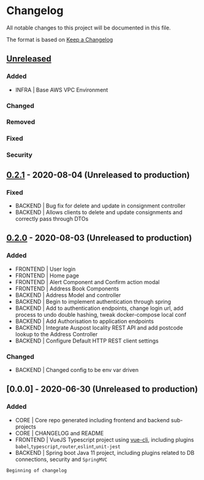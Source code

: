 # Changelog
All notable changes to this project will be documented in this file.

The format is based on [Keep a Changelog](https://keepachangelog.com/en/1.0.0/)

## [Unreleased]
### Added
- INFRA | Base AWS VPC Environment
### Changed
### Removed
### Fixed
### Security

## [0.2.1] - 2020-08-04 (Unreleased to production)
### Fixed
- BACKEND | Bug fix for delete and update in consignment controller
- BACKEND | Allows clients to delete and update consignments and correctly pass through DTOs

## [0.2.0] - 2020-08-03 (Unreleased to production)
### Added
- FRONTEND | User login
- FRONTEND | Home page
- FRONTEND | Alert Component and Confirm action modal
- FRONTEND | Address Book Components
- BACKEND | Address Model and controller
- BACKEND | Begin to implement authentication through spring
- BACKEND | Add to authentication endpoints, change login url, add process to undo double hashing, tweak docker-compose local conf
- BACKEND | Add Authorisation to application endpoints
- BACKEND | Integrate Auspost locality REST API and add postcode lookup to the Address Controller
- BACKEND | Configure Default HTTP REST client settings

### Changed
- BACKEND | Changed config to be env var driven

## [0.0.0] - 2020-06-30 (Unreleased to production)
### Added
- CORE | Core repo generated including frontend and backend sub-projects
- CORE | CHANGELOG and README  
- FRONTEND | VueJS Typescript project using [vue-cli](https://cli.vuejs.org/), including plugins `babel`,`typescript`,`router`,`eslint`,`unit-jest`  
- BACKEND | Spring boot Java 11 project, including plugins related to DB connections, security and `SpringMVC`

`Beginning of changelog`

[Unreleased]: https://github.com/Freightmate/harbour/compare/0.2.1...HEAD
[0.2.0]: https://github.com/Freightmate/harbour/compare/0.0.0...0.2.0
[0.2.1]: https://github.com/Freightmate/harbour/compare/0.2.0...0.2.1